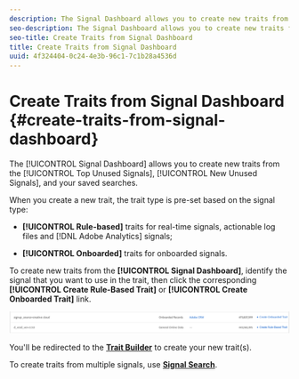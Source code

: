 ```yaml
---
description: The Signal Dashboard allows you to create new traits from the Top Unused Signals , New Unused Signals, and your saved searches.
seo-description: The Signal Dashboard allows you to create new traits from the Top Unused Signals , New Unused Signals, and your saved searches.
seo-title: Create Traits from Signal Dashboard
title: Create Traits from Signal Dashboard
uuid: 4f324404-0c24-4e3b-96c1-7c1b28a4536d
---
```


# Create Traits from Signal Dashboard {#create-traits-from-signal-dashboard}

The [!UICONTROL Signal Dashboard] allows you to create new traits from the [!UICONTROL Top Unused Signals], [!UICONTROL New Unused Signals], and your saved searches.

When you create a new trait, the trait type is pre-set based on the signal type:

* **[!UICONTROL Rule-based]** traits for real-time signals, actionable log files and [!DNL Adobe Analytics] signals;

* **[!UICONTROL Onboarded]** traits for onboarded signals.

To create new traits from the **[!UICONTROL Signal Dashboard]**, identify the signal that you want to use in the trait, then click the corresponding **[!UICONTROL Create Rule-Based Trait]** or **[!UICONTROL Create Onboarded Trait]** link.

![](assets/signals-create-trait.png)

You'll be redirected to the **[Trait Builder](../../../features/traits/about-trait-builder.md#concept_13D6537EE5D0459F870C58822AD5400A)** to create your new trait(s).

To create traits from multiple signals, use **[Signal Search](../../../features/data-explorer/data-explorer-create-trait/data-explorer-create-search.md#concept_D7D8B9F4A7844324952DD893DD9D851F)**.
